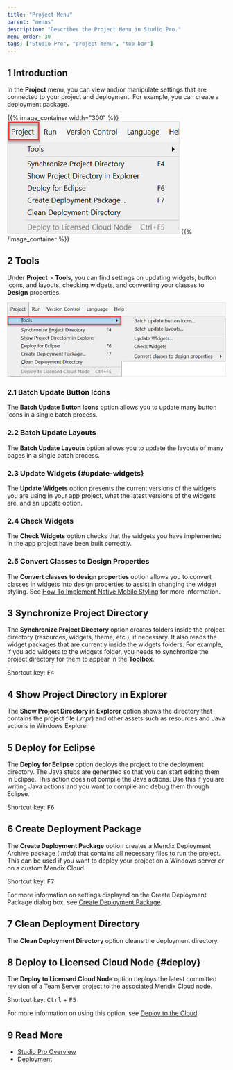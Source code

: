 ```yaml
---
title: "Project Menu"
parent: "menus"
description: "Describes the Project Menu in Studio Pro."
menu_order: 30
tags: ["Studio Pro", "project menu", "top bar"]
---
```


## 1 Introduction

In the **Project** menu, you can view and/or manipulate settings that are connected to your project and deployment. For example, you can create a deployment package.

{{% image_container width="300" %}}![Project Menu](attachments/project-menu/project-menu.png)
{{% /image_container %}}

## 2 Tools

Under **Project** > **Tools**, you can find settings on updating widgets, button icons, and layouts, checking widgets, and converting your classes to **Design** properties.  

![Tools](attachments/project-menu/tools.png)

### 2.1 Batch Update Button Icons

The **Batch Update Button Icons** option allows you to update many button icons in a single batch process.

### 2.2 Batch Update Layouts

The **Batch Update Layouts** option allows you to update the layouts of many pages in a single batch process.

### 2.3 Update Widgets {#update-widgets}

The **Update Widgets** option presents the current versions of the widgets you are using in your app project, what the latest versions of the widgets are, and an update option.

### 2.4 Check Widgets

The **Check Widgets** option checks that the widgets you have implemented in the app project have been built correctly.

### 2.5 Convert Classes to Design Properties

The **Convert classes to design properties** option allows you to convert classes in widgets into design properties to assist in changing the widget styling. See [How To Implement Native Mobile Styling](/howto/mobile/native-styling) for more information.

## 3 Synchronize Project Directory

The **Synchronize Project Directory** option creates folders inside the project directory (resources, widgets, theme, etc.), if necessary. It also reads the widget packages that are currently inside the widgets folders. For example, if you add widgets to the widgets folder, you needs to synchronize the project directory for them to appear in the **Toolbox**.

Shortcut key: <kbd>F4</kbd>

## 4 Show Project Directory in Explorer

The **Show Project Directory in Explorer** option shows the directory that contains the project file (*.mpr*) and other assets such as resources and Java actions in Windows Explorer

## 5 Deploy for Eclipse

The **Deploy for Eclipse** option deploys the project to the deployment directory. The Java stubs are generated so that you can start editing them in Eclipse. This action does not compile the Java actions. Use this if you are writing Java actions and you want to compile and debug them through Eclipse.

Shortcut key: <kbd>F6</kbd>

## 6 Create Deployment Package

The **Create Deployment Package** option creates a Mendix Deployment Archive package (*.mda*) that contains all necessary files to run the project. This can be used if you want to deploy your project on a Windows server or on a custom Mendix Cloud.

Shortcut key:  <kbd>F7</kbd>

For more information on settings displayed on the Create Deployment Package dialog box, see [Create Deployment Package](create-deployment-package-dialog).

## 7 Clean Deployment Directory

The **Clean Deployment Directory** option cleans the deployment directory.

## 8 Deploy to Licensed Cloud Node {#deploy}

The **Deploy to Licensed Cloud Node** option deploys the latest committed revision of a Team Server project to the associated Mendix Cloud node.

Shortcut key:  <kbd>Ctrl</kbd> + <kbd>F5</kbd>

For more information on using this option, see [Deploy to the Cloud](deploy-to-the-cloud-dialog).

## 9 Read More

* [Studio Pro Overview](studio-pro-overview)
* [Deployment](/developerportal/deploy)
